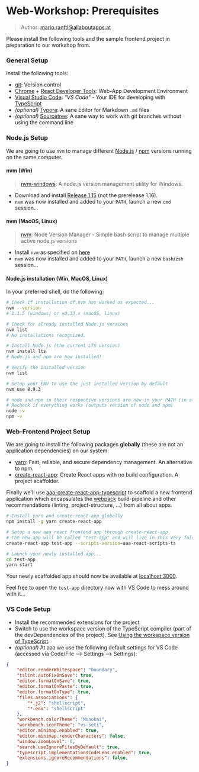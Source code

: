 # Web-Workshop: Prerequisites

> Author: [mario.ranftl@allaboutapps.at](https://confluence.allaboutapps.at/mailto:/mario.ranftl@allaboutapps.at)
>

Please install the following tools and the sample frontend project in preparation to our workshop from.

### General Setup

Install the following tools:

* [git](https://git-scm.com/): Version control
* [Chrome](https://www.google.de/chrome/browser/desktop/index.html) + [React Developer Tools](https://chrome.google.com/webstore/detail/react-developer-tools/fmkadmapgofadopljbjfkapdkoienihi): Web-App Development Environment
* [Visual Studio Code](https://code.visualstudio.com/): *"VS Code"* - Your IDE for developing with [TypeScript](https://www.typescriptlang.org/)
* *(optional)* [Typora](https://typora.io/): A sane Editor for Markdown `.md` files
* *(optional)* [Sourcetree](https://www.sourcetreeapp.com/): A sane way to work with git branches without using the command line

### Node.js Setup

We are going to use `nvm` to manage different [Node.js](https://nodejs.org/en/) / [npm](https://www.npmjs.com/) versions running on the same computer. 

#### nvm (Win)

> [nvm-windows](https://github.com/coreybutler/nvm-windows): A node.js version management utility for Windows.

- Download and install [Release 1.15](https://github.com/coreybutler/nvm-windows/releases/download/1.1.5/nvm-setup.zip) (not the prerelease 1.16).
- `nvm` was now installed and added to your `PATH`, launch a new `cmd` session...

#### nvm (MacOS, Linux)

> [nvm](https://github.com/creationix/nvm): Node Version Manager - Simple bash script to manage multiple active node.js versions

- Install `nvm` as specified on [here](https://github.com/creationix/nvm#install-script)
- `nvm` was now installed and added to your `PATH`, launch a new `bash`/`zsh` session...

#### Node.js installation (Win, MacOS, Linux)

In your preferred shell, do the following:

```bash
# Check if installation of nvm has worked as expected...
nvm --version
# 1.1.5 (windows) or v0.33.x (macOS, linux)

# Check for already installed Node.js versions
nvm list
# No installations recognized.

# Install Node.js (the current LTS version)
nvm install lts
# Node.js and npm are now installed!

# Verify the installed version
nvm list

# Setup your ENV to use the just installed version by default
nvm use 8.9.3

# node and npm in their respective versions are now in your PATH (in all shells)!
# Recheck if everything works (outputs version of node and npm)
node -v
npm -v
```

### Web-Frontend Project Setup

We are going to install the following packages **globally** (these are not an application dependencies) on our system:

* [yarn](https://yarnpkg.com/lang/en/): Fast, reliable, and secure dependency management. An alternative to npm.
* [create-react-app](https://github.com/facebookincubator/create-react-app): Create React apps with no build configuration. A project scaffolder.

Finally we'll use [aaa-create-react-app-typescript](https://github.com/majodev/aaa-create-react-app-typescript) to scaffold a new frontend application which encapsulates the [webpack](https://webpack.github.io/) build-pipeline and other recommendations (linting, project-structure, ...) from all about apps.

```bash
# Install yarn and create-react-app globally
npm install -g yarn create-react-app

# Setup a new aaa react frontend app through create-react-app
# The new app will be called "test-app" and will live in this very folder in your cwd
create-react-app test-app --scripts-version=aaa-react-scripts-ts

# Launch your newly installed app...
cd test-app
yarn start
```

Your newly scaffolded app should now be available at [localhost:3000](http://localhost:3000).

Feel free to open the `test-app` directory now with VS Code to mess around with it...

### VS Code Setup

* Install the recommended extensions for the project 
* Switch to use the workspace version of the TypeScript compiler (part of the devDependencies of the project). See [Using the workspace version of TypeScript](https://code.visualstudio.com/docs/languages/typescript#_using-the-workspace-version-of-typescript).
* *(optional)* At aaa we use the following default settings for VS Code (accessed via Code/File —> Settings —> Settings):

```json
{
    "editor.renderWhitespace": "boundary",
    "tslint.autoFixOnSave": true,
    "editor.formatOnSave": true,
    "editor.formatOnPaste": true,
    "editor.formatOnType": true,
    "files.associations": {
        "*.j2": "shellscript",
        "*.env": "shellscript"
    },
    "workbench.colorTheme": "Monokai",
    "workbench.iconTheme": "vs-seti",
    "editor.minimap.enabled": true,
    "editor.minimap.renderCharacters": false,
    "window.zoomLevel": 0,
    "search.useIgnoreFilesByDefault": true,
    "typescript.implementationsCodeLens.enabled": true,
    "extensions.ignoreRecommendations": false,
}
```

